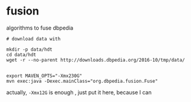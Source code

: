 # fusion
algorithms to fuse dbpedia

```
# download data with

mkdir -p data/hdt
cd data/hdt
wget -r --no-parent http://downloads.dbpedia.org/2016-10/tmp/data/
```

```

export MAVEN_OPTS="-Xmx230G"
mvn exec:java -Dexec.mainClass="org.dbpedia.fusion.Fuse"

```
actually, `-Xmx12G` is enough , just put it here, because I can
